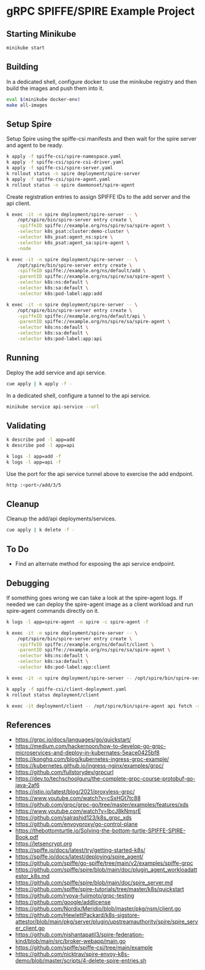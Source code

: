 # gRPC SPIFFE/SPIRE Example Project

## Starting Minikube

```bash
minikube start
```

## Building

In a dedicated shell, configure docker to use the minikube registry and then build the
images and push them into it.

```bash
eval $(minikube docker-env)
make all-images
```

## Setup Spire

Setup Spire using the spiffe-csi manifests and then wait for the spire server and agent
to be ready.

```bash
k apply -f spiffe-csi/spire-namespace.yaml
k apply -f spiffe-csi/spire-csi-driver.yaml
k apply -f spiffe-csi/spire-server.yaml
k rollout status -n spire deployment/spire-server
k apply -f spiffe-csi/spire-agent.yaml
k rollout status -n spire daemonset/spire-agent
```

Create registration entries to assign SPIFFE IDs to the add server and the api client.

```bash
k exec -it -n spire deployment/spire-server -- \
    /opt/spire/bin/spire-server entry create \
    -spiffeID spiffe://example.org/ns/spire/sa/spire-agent \
    -selector k8s_psat:cluster:demo-cluster \
    -selector k8s_psat:agent_ns:spire \
    -selector k8s_psat:agent_sa:spire-agent \
    -node

k exec -it -n spire deployment/spire-server -- \
    /opt/spire/bin/spire-server entry create \
    -spiffeID spiffe://example.org/ns/default/add \
    -parentID spiffe://example.org/ns/spire/sa/spire-agent \
    -selector k8s:ns:default \
    -selector k8s:sa:default \
    -selector k8s:pod-label:app:add

k exec -it -n spire deployment/spire-server -- \
    /opt/spire/bin/spire-server entry create \
    -spiffeID spiffe://example.org/ns/default/api \
    -parentID spiffe://example.org/ns/spire/sa/spire-agent \
    -selector k8s:ns:default \
    -selector k8s:sa:default \
    -selector k8s:pod-label:app:api
```

## Running

Deploy the add service and api service.

```bash
cue apply | k apply -f -
```

In a dedicated shell, configure a tunnel to the api service.

```bash
minikube service api-service --url
```

## Validating

```bash
k describe pod -l app=add
k describe pod -l app=api

k logs -l app=add -f
k logs -l app=api -f
```

Use the port for the api service tunnel above to exercise the add endpoint.

```bash
http :<port>/add/3/5
```

## Cleanup

Cleanup the add/api deployments/services.

```bash
cue apply | k delete -f -
```

## To Do

* Find an alternate method for exposing the api service endpoint.

## Debugging

If something goes wrong we can take a look at the spire-agent logs. If needed
we can deploy the spire-agent image as a client workload and run spire-agent
commands directly on it.

```bash
k logs -l app=spire-agent -n spire -c spire-agent -f

k exec -it -n spire deployment/spire-server -- \
    /opt/spire/bin/spire-server entry create \
    -spiffeID spiffe://example.org/ns/default/client \
    -parentID spiffe://example.org/ns/spire/sa/spire-agent \
    -selector k8s:ns:default \
    -selector k8s:sa:default \
    -selector k8s:pod-label:app:client

k exec -it -n spire deployment/spire-server -- /opt/spire/bin/spire-server entry show

k apply -f spiffe-csi/client-deployment.yaml
k rollout status deployment/client

k exec -it deployment/client -- /opt/spire/bin/spire-agent api fetch -socketPath /spiffe-workload-api/spire-agent.sock
```

## References

* <https://grpc.io/docs/languages/go/quickstart/>
* <https://medium.com/hackernoon/how-to-develop-go-grpc-microservices-and-deploy-in-kubernates-5eace0425bf8>
* <https://konghq.com/blog/kubernetes-ingress-grpc-example/>
* <https://kubernetes.github.io/ingress-nginx/examples/grpc/>
* <https://github.com/fullstorydev/grpcurl>
* <https://dev.to/techschoolguru/the-complete-grpc-course-protobuf-go-java-2af6>
* <https://istio.io/latest/blog/2021/proxyless-grpc/>
* <https://www.youtube.com/watch?v=cSxHGt7tc88>
* <https://github.com/grpc/grpc-go/tree/master/examples/features/xds>
* <https://www.youtube.com/watch?v=IbcJ8kNmsrE>
* <https://github.com/salrashid123/k8s_grpc_xds>
* <https://github.com/envoyproxy/go-control-plane>
* <https://thebottomturtle.io/Solving-the-bottom-turtle-SPIFFE-SPIRE-Book.pdf>
* <https://letsencrypt.org>
* <https://spiffe.io/docs/latest/try/getting-started-k8s/>
* <https://spiffe.io/docs/latest/deploying/spire_agent/>
* <https://github.com/spiffe/go-spiffe/tree/main/v2/examples/spiffe-grpc>
* <https://github.com/spiffe/spire/blob/main/doc/plugin_agent_workloadattestor_k8s.md>
* <https://github.com/spiffe/spire/blob/main/doc/spire_server.md>
* <https://github.com/spiffe/spire-tutorials/tree/master/k8s/quickstart>
* <https://github.com/ryoya-fujimoto/grpc-testing>
* <https://github.com/google/addlicense>
* <https://github.com/Nordix/Meridio/blob/master/pkg/nsm/client.go>
* <https://github.com/HewlettPackard/k8s-sigstore-attestor/blob/main/pkg/server/plugin/upstreamauthority/spire/spire_server_client.go>
* <https://github.com/nishantapatil3/spire-federation-kind/blob/main/src/broker-webapp/main.go>
* <https://github.com/spiffe/spiffe-csi/tree/main/example>
* <https://github.com/nicktrav/spire-envoy-k8s-demo/blob/master/scripts/4-delete-spire-entries.sh>
